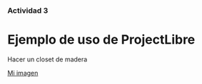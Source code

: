 ### Actividad 3 

# Ejemplo de uso de ProjectLibre

Hacer un closet de madera

[Mi imagen](/archivos/individal/actividad3/diagrama1.jpeg)

